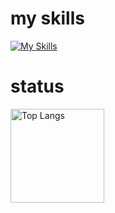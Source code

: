 # my skills
[![My Skills](https://skillicons.dev/icons?i=r,mysql,python,github,aws,docker,vscode&perline=15)](https://skillicons.dev)

# status
<p align="left"> 
  <img alt="Top Langs" height="150px" src="https://github-readme-stats.vercel.app/api/top-langs/?username=idsts2670&layout=compact&show_icons=true&theme=tokyonight" />
<!--   <img alt="github stats" height="150px" src="https://github-readme-stats.vercel.app/api?username=idsts2670&show_icons=ture" /> -->
</p>
